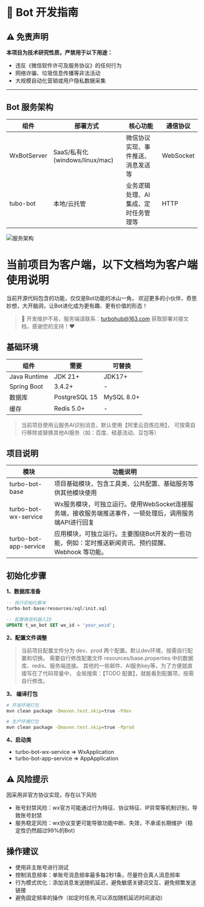 # 🤖 Bot 开发指南

## ⚠️ 免责声明
**本项目为技术研究性质，严禁用于以下用途：**
- 违反《微信软件许可及服务协议》的任何行为
- 网络诈骗、垃圾信息传播等非法活动
- 大规模自动化营销或用户隐私数据采集
---


## Bot 服务架构

|组件|部署方式|核心功能|通信协议|
|----|----------------------------|-------|--------|
|WxBotServer| SaaS/私有化(windows/linux/mac) |微信协议实现、事件推送、消息发送等|WebSocket|
|tubo-bot| 本地/云托管                     |业务逻辑处理、AI集成、定时任务管理等|HTTP|

![服务架构](https://upload.cc/i1/2025/05/12/HwaEl3.png "服务架构")

# 当前项目为客户端，以下文档均为客户端使用说明

当前开源代码包含的功能，仅仅是Bot功能的冰山一角，
欢迎更多的小伙伴，奇思妙想，大开脑洞，让Bot进化成为更有趣、更有价值的形态！

> 📧 开发维护不易，服务端请联系：turbohub@163.com 获取部署对接文档，感谢您的支持！❤️


## 基础环境

|组件|需要|可替换|
|----|-------|-------|
|Java Runtime|JDK 21+|JDK17+|
|Spring Boot|3.4.2+|-|
|数据库|PostgreSQL 15|MySQL 8.0+|
|缓存|Redis 5.0+|-|

> 当前项目使用云服务AI识别消息，默认使用【阿里云百炼应用】，
可按需自行移除或替换其他AI服务（如：百度、硅基流动、豆包等）

## 项目说明

|模块|功能说明|
|-----|-----|
|turbo-bot-base|项目基础模块，包含工具类、公共配置、基础服务等供其他模块使用|
|turbo-bot-wx-service|Wx服务模块，可独立运行。使用WebSocket连接服务端，接收服务端推送事件，一顿处理后，调用服务端API进行回复|
|turbo-bot-app-service|应用模块，可独立运行。主要围绕Bot开发的一些功能，例如：定时推送新闻资讯、预约提醒、Webhook 等功能。|

## 初始化步骤

**1、数据库准备**
```sql
-- 执行初始化脚本
turbo-bot-base/resources/sql/init.sql

-- 配置微信机器人ID
UPDATE t_wx_bot SET wx_id = 'your_wxid';
```

**2、配置文件调整**

>  当前项目配置文件分为 dev、prod 两个配置。默认dev环境，按需自行配置和切换。
需要自行修改配置文件 resources/base.properties 中的数据库、redis、服务端连接。
其他的一些邮件、AI服务key等，为了方便就直接写在了代码常量中，
全局搜索：【TODO 配置】，就能看到配置项，按需自行修改。

**3、 编译打包**

```bash
# 开发环境打包
mvn clean package -Dmaven.test.skip=true -Pdev

# 生产环境打包
mvn clean package -Dmaven.test.skip=true -Pprod
```

**4、启动类**
- turbo-bot-wx-service => WxApplication
- turbo-bot-app-service => AppApplication

## ⚠️ 风险提示
因采用非官方协议实现，存在以下风险
- 账号封禁风险：wx官方可能通过行为特征、协议特征、IP异常等机制识别，导致账号封禁
- 服务稳定风险：wx协议变更可能导致功能中断、失效，不承诺长期维护（稳定性仍然超过99%的Bot）

## 操作建议
- 使用非主账号进行测试
- 控制消息频率：单账号消息频率最多每2秒1条，尽量符合真人消息频率
- 行为模式优化：添加消息发送随机延迟，避免敏感关键词交互、避免频繁发送链接
- 避免固定频率的操作（如定时任务,可以添加随机延迟时间波动）
